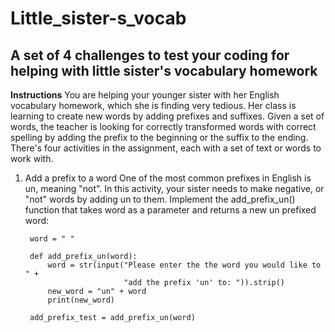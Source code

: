# Little_sister-s_vocab

## A set of 4 challenges to test your coding for helping with little sister's vocabulary homework 

**Instructions**
You are helping your younger sister with her English vocabulary homework, which she is finding very tedious. Her class is learning to create new words by adding prefixes and suffixes. Given a set of words, the teacher is looking for correctly transformed words with correct spelling by adding the prefix to the beginning or the suffix to the ending.
There's four activities in the assignment, each with a set of text or words to work with.
1. Add a prefix to a word
One of the most common prefixes in English is un, meaning "not". In this activity, your sister needs to make negative, or "not" words by adding un to them.
Implement the add_prefix_un(<word>) function that takes word as a parameter and returns a new un prefixed word:

        word = " "

        def add_prefix_un(word):
            word = str(input("Please enter the the word you would like to " +
                             "add the prefix 'un' to: ")).strip()
            new_word = "un" + word
            print(new_word)

        add_prefix_test = add_prefix_un(word)

   
